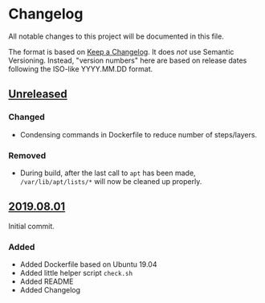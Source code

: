 # Changelog
All notable changes to this project will be documented in this file.

The format is based on [Keep a Changelog](https://keepachangelog.com/en/1.0.0/).
It does *not* use Semantic Versioning. Instead, "version numbers" here are based on
release dates following the ISO-like YYYY.MM.DD format.

## [Unreleased]
### Changed
- Condensing commands in Dockerfile to reduce number of steps/layers.

### Removed
- During build, after the last call to `apt` has been made, `/var/lib/apt/lists/*` will now be
  cleaned up properly.

## [2019.08.01]
Initial commit.
### Added
- Added Dockerfile based on Ubuntu 19.04
- Added little helper script `check.sh`
- Added README
- Added Changelog

[Unreleased]: https://github.com/MrManny/lighthouse/compare/2019.08.01...HEAD
[2019.08.01]: https://github.com/MrManny/lighthouse/releases/tag/2019.08.01

